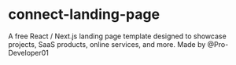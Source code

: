 # connect-landing-page
A free React / Next.js landing page template designed to showcase projects, SaaS products, online services, and more. Made by @Pro-Developer01
